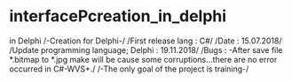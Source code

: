 # interfacePcreation_in_delphi
in Delphi
/-Creation for Delphi-/
/First release lang : C#/
/Date : 15.07.2018/
/Update programming language; Delphi : 19.11.2018/
/Bugs  : 
-After save file *.bitmap to *.jpg make will be cause some corruptions...there are no error occurred in C#-WVS+./
/-The only goal of the project is training-/
